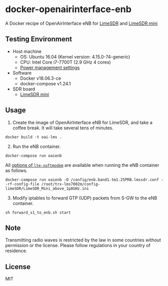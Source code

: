 # docker-openairinterface-enb

A Docker recipe of OpenAirInterface eNB for [LimeSDR](https://limemicro.com/products/boards/limesdr/) and [LimeSDR mini](https://limemicro.com/products/boards/limesdr-mini/)




## Testing Environment

- Host machine
  - OS: Ubuntu 16.04 (Kernel version: 4.15.0-74-generic)
  - CPU: Intel Core i7-7700T (2.9 GHz 4 cores)
  - [Power management settings](https://gitlab.eurecom.fr/oai/openairinterface5g/wikis/OpenAirKernelMainSetup#power-management)
- Software
  - Docker v18.06.3-ce
  - docker-compose v1.24.1
- SDR board
  - [LimeSDR mini](https://limemicro.com/products/boards/limesdr-mini/)


## Usage

1. Create the image of OpenAirInterface eNB for LimeSDR, and take a coffee break.  It will take several tens of minutes.

```
docker build -t oai-lms .
```

2. Run the eNB container.

```
docker-compose run oaienb
```

  All [options of `lte-softmodem`](https://gitlab.eurecom.fr/oai/openairinterface5g/blob/v1.0.3/common/config/DOC/config/rtusage.md) are available when running the eNB container as follows.

```
docker-compose run oaienb -O /config/enb.band1.tm1.25PRB.lmssdr.conf --rf-config-file /root/trx-lms7002m/config-limeSDR/LimeSDR_Mini_above_1p8GHz.ini
```

3. Modify iptables to forward GTP (UDP) packets from S-GW to the eNB container. 

```
sh forward_s1_to_enb.sh start
```

## Note

Transmitting radio waves is restricted by the law in some countries without permission or the license.  Please follow regulations in your country of residence.


## License

MIT

